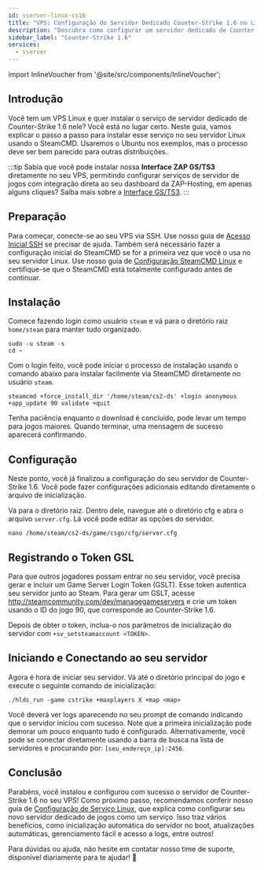 ```yaml
---
id: vserver-linux-cs16
title: "VPS: Configuração do Servidor Dedicado Counter-Strike 1.6 no Linux"
description: "Descubra como configurar um servidor dedicado de Counter-Strike 1.6 no seu VPS Linux de forma rápida e eficiente → Saiba mais agora"
sidebar_label: "Counter-Strike 1.6"
services:
  - vserver
---
```


import InlineVoucher from '@site/src/components/InlineVoucher';

## Introdução
Você tem um VPS Linux e quer instalar o serviço de servidor dedicado de Counter-Strike 1.6 nele? Você está no lugar certo. Neste guia, vamos explicar o passo a passo para instalar esse serviço no seu servidor Linux usando o SteamCMD. Usaremos o Ubuntu nos exemplos, mas o processo deve ser bem parecido para outras distribuições.

:::tip
Sabia que você pode instalar nossa **Interface ZAP GS/TS3** diretamente no seu VPS, permitindo configurar serviços de servidor de jogos com integração direta ao seu dashboard da ZAP-Hosting, em apenas alguns cliques? Saiba mais sobre a [Interface GS/TS3](vserver-linux-gs-interface.md).
:::

<InlineVoucher />

## Preparação

Para começar, conecte-se ao seu VPS via SSH. Use nosso guia de [Acesso Inicial SSH](vserver-linux-ssh.md) se precisar de ajuda. Também será necessário fazer a configuração inicial do SteamCMD se for a primeira vez que você o usa no seu servidor Linux. Use nosso guia de [Configuração SteamCMD Linux](vserver-linux-steamcmd.md) e certifique-se que o SteamCMD está totalmente configurado antes de continuar.

## Instalação

Comece fazendo login como usuário `steam` e vá para o diretório raiz `home/steam` para manter tudo organizado.
```
sudo -u steam -s
cd ~
```

Com o login feito, você pode iniciar o processo de instalação usando o comando abaixo para instalar facilmente via SteamCMD diretamente no usuário `steam`.
```
steamcmd +force_install_dir '/home/steam/cs2-ds' +login anonymous +app_update 90 validate +quit
```

Tenha paciência enquanto o download é concluído, pode levar um tempo para jogos maiores. Quando terminar, uma mensagem de sucesso aparecerá confirmando.

## Configuração

Neste ponto, você já finalizou a configuração do seu servidor de Counter-Strike 1.6. Você pode fazer configurações adicionais editando diretamente o arquivo de inicialização.

Vá para o diretório raiz. Dentro dele, navegue até o diretório cfg e abra o arquivo `server.cfg`. Lá você pode editar as opções do servidor.
```
nano /home/steam/cs2-ds/game/csgo/cfg/server.cfg
```

## Registrando o Token GSL

Para que outros jogadores possam entrar no seu servidor, você precisa gerar e incluir um Game Server Login Token (GSLT). Esse token autentica seu servidor junto ao Steam. Para gerar um GSLT, acesse http://steamcommunity.com/dev/managegameservers e crie um token usando o ID do jogo 90, que corresponde ao Counter-Strike 1.6.

Depois de obter o token, inclua-o nos parâmetros de inicialização do servidor com `+sv_setsteamaccount <TOKEN>`.

## Iniciando e Conectando ao seu servidor

Agora é hora de iniciar seu servidor. Vá até o diretório principal do jogo e execute o seguinte comando de inicialização:
```
./hlds_run -game cstrike +maxplayers X +map <map>
```

Você deverá ver logs aparecendo no seu prompt de comando indicando que o servidor iniciou com sucesso. Note que a primeira inicialização pode demorar um pouco enquanto tudo é configurado. Alternativamente, você pode se conectar diretamente usando a barra de busca na lista de servidores e procurando por: `[seu_endereço_ip]:2456`.

## Conclusão

Parabéns, você instalou e configurou com sucesso o servidor de Counter-Strike 1.6 no seu VPS! Como próximo passo, recomendamos conferir nosso guia de [Configuração de Serviço Linux](vserver-linux-create-gameservice.md), que explica como configurar seu novo servidor dedicado de jogos como um serviço. Isso traz vários benefícios, como inicialização automática do servidor no boot, atualizações automáticas, gerenciamento fácil e acesso a logs, entre outros!

Para dúvidas ou ajuda, não hesite em contatar nosso time de suporte, disponível diariamente para te ajudar! 🙂

<InlineVoucher />
